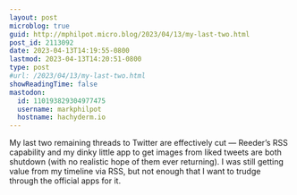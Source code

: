```yaml
---
layout: post
microblog: true
guid: http://mphilpot.micro.blog/2023/04/13/my-last-two.html
post_id: 2113092
date: 2023-04-13T14:19:55-0800
lastmod: 2023-04-13T14:20:51-0800
type: post
#url: /2023/04/13/my-last-two.html
showReadingTime: false
mastodon:
  id: 110193829304977475
  username: markphilpot
  hostname: hachyderm.io
---
```

My last two remaining threads to Twitter are effectively cut — Reeder’s RSS capability and my dinky little app to get images from liked tweets are both shutdown (with no realistic hope of them ever returning). I was still getting value from my timeline via RSS, but not enough that I want to trudge through the official apps for it.

